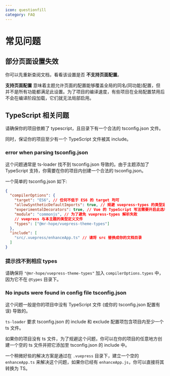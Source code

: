 ```yaml
---
icon: questionfill
category: FAQ
---
```


# 常见问题

## 部分页面设置失效

你可以先重新查阅文档，看看该设置是否 **不支持页面配置**。

**支持页面配置** 意味着主题允许页面的配置能够覆盖全局的同名(同功能)配置，但并不是所有功能都满足此设置。为了项目的编译速度，有些项目在全局配置禁用后不会在编译阶段加载，它们就无法局部启用。

## TypeScript 相关问题

请确保你的项目依赖了 typescript，且目录下有一个合法的 tsconfig.json 文件。

同时，保证你的项目至少有一个 TypeScript 文件被其 include。

### error when parsing tsconfig.json

这个问题通常是 ts-loader 找不到 tsconfig.json 导致的。由于主题添加了 TypeScript 支持，你需要在你的项目内创建一个合法的 tsconfig.json。

一个简单的 tsconfig.json 如下:

```json
{
  "compilerOptions": {
    "target": "ES6", // 任何不低于 ES6 的 target 均可
    "allowSyntheticDefaultImports": true, // 规避 vuepress-types 的类型定义问题
    "experimentalDecorators": true, // Vue 的 TypeScript 写法需要开启此选项
    "module": "commonjs", // 为了避免 vuepress-types 解析失败
    // vuepress 与本主题的类型定义文件
    "types": ["@mr-hope/vuepress-theme-types"]
  },
  "include": [
    "src/.vuepress/enhanceApp.ts" // 请将 src 替换成你的文档目录
  ]
}
```

### 提示找不到相应 types

请确保将 `"@mr-hope/vuepress-theme-types"` 加入 `compilerOptions.types` 中，因为它不在 `@types` 目录下。

### No inputs were found in config file tsconfig.json

这个问题一般是你的项目中没有 TypeScript 文件 (或你的 tsconfig.json 配置有误) 导致的。

`ts-loader` 要求 tsconfig.json 的 include 和 exclude 配置项包含项目内至少一个 ts 文件。

如果你的项目没有 ts 文件，为了规避这个问题，你可以在你的项目的任意地方创建一个空的 ts 文件并把它添加至 tsconfig.json 的 include 中。

一个稍微好些的解决方案是通过在 `.vuepress` 目录下，建立一个空的 `enhanceApp.ts` 来解决这个问题，如果你已经有 `enhanceApp.js`，你可以直接将其转换为 TS。
